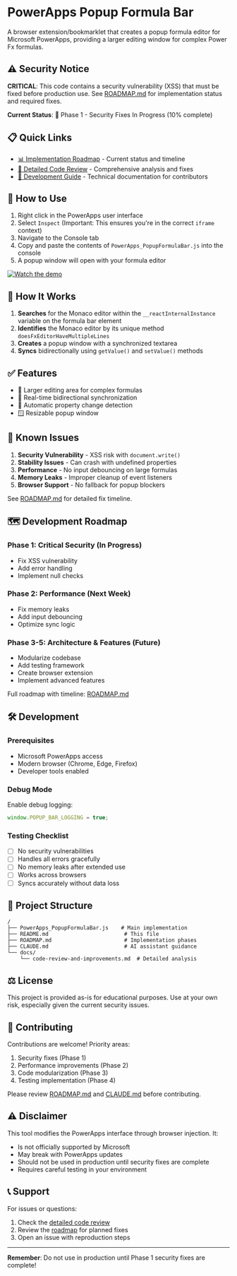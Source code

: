 # PowerApps Popup Formula Bar

A browser extension/bookmarklet that creates a popup formula editor for Microsoft PowerApps, providing a larger editing window for complex Power Fx formulas.

## ⚠️ Security Notice

**CRITICAL**: This code contains a security vulnerability (XSS) that must be fixed before production use. See [ROADMAP.md](ROADMAP.md) for implementation status and required fixes.

**Current Status**: 🔴 Phase 1 - Security Fixes In Progress (10% complete)

## 📋 Quick Links

- [📊 Implementation Roadmap](ROADMAP.md) - Current status and timeline
- [📝 Detailed Code Review](docs/code-review-and-improvements.md) - Comprehensive analysis and fixes
- [🔧 Development Guide](CLAUDE.md) - Technical documentation for contributors

## 🚀 How to Use

1. Right click in the PowerApps user interface
2. Select `Inspect` (Important: This ensures you're in the correct `iframe` context)
3. Navigate to the Console tab
4. Copy and paste the contents of `PowerApps_PopupFormulaBar.js` into the console
5. A popup window will open with your formula editor

[![Watch the demo](https://img.youtube.com/vi/JW5jcPhGYLs/hqdefault.jpg)](https://youtu.be/JW5jcPhGYLs)

## 🔧 How It Works

1. **Searches** for the Monaco editor within the `__reactInternalInstance` variable on the formula bar element
2. **Identifies** the Monaco editor by its unique method `doesFxEditorHaveMultipleLines`
3. **Creates** a popup window with a synchronized textarea
4. **Syncs** bidirectionally using `getValue()` and `setValue()` methods

## ✅ Features

- 📝 Larger editing area for complex formulas
- 🔄 Real-time bidirectional synchronization
- 🎯 Automatic property change detection
- 🪟 Resizable popup window

## 🚨 Known Issues

1. **Security Vulnerability** - XSS risk with `document.write()`
2. **Stability Issues** - Can crash with undefined properties
3. **Performance** - No input debouncing on large formulas
4. **Memory Leaks** - Improper cleanup of event listeners
5. **Browser Support** - No fallback for popup blockers

See [ROADMAP.md](ROADMAP.md) for detailed fix timeline.

## 🗺️ Development Roadmap

### Phase 1: Critical Security (In Progress)
- Fix XSS vulnerability
- Add error handling
- Implement null checks

### Phase 2: Performance (Next Week)
- Fix memory leaks
- Add input debouncing
- Optimize sync logic

### Phase 3-5: Architecture & Features (Future)
- Modularize codebase
- Add testing framework
- Create browser extension
- Implement advanced features

Full roadmap with timeline: [ROADMAP.md](ROADMAP.md)

## 🛠️ Development

### Prerequisites
- Microsoft PowerApps access
- Modern browser (Chrome, Edge, Firefox)
- Developer tools enabled

### Debug Mode
Enable debug logging:
```javascript
window.POPUP_BAR_LOGGING = true;
```

### Testing Checklist
- [ ] No security vulnerabilities
- [ ] Handles all errors gracefully
- [ ] No memory leaks after extended use
- [ ] Works across browsers
- [ ] Syncs accurately without data loss

## 📁 Project Structure

```
/
├── PowerApps_PopupFormulaBar.js    # Main implementation
├── README.md                        # This file
├── ROADMAP.md                       # Implementation phases
├── CLAUDE.md                        # AI assistant guidance
└── docs/
    └── code-review-and-improvements.md  # Detailed analysis
```

## ⚖️ License

This project is provided as-is for educational purposes. Use at your own risk, especially given the current security issues.

## 🤝 Contributing

Contributions are welcome! Priority areas:
1. Security fixes (Phase 1)
2. Performance improvements (Phase 2)
3. Code modularization (Phase 3)
4. Testing implementation (Phase 4)

Please review [ROADMAP.md](ROADMAP.md) and [CLAUDE.md](CLAUDE.md) before contributing.

## ⚠️ Disclaimer

This tool modifies the PowerApps interface through browser injection. It:
- Is not officially supported by Microsoft
- May break with PowerApps updates
- Should not be used in production until security fixes are complete
- Requires careful testing in your environment

## 📞 Support

For issues or questions:
1. Check the [detailed code review](docs/code-review-and-improvements.md)
2. Review the [roadmap](ROADMAP.md) for planned fixes
3. Open an issue with reproduction steps

---

**Remember**: Do not use in production until Phase 1 security fixes are complete!